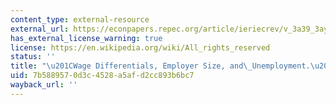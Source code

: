 ```yaml
---
content_type: external-resource
external_url: https://econpapers.repec.org/article/ieriecrev/v_3a39_3ay_3a1998_3ai_3a2_3ap_3a257-73.htm
has_external_license_warning: true
license: https://en.wikipedia.org/wiki/All_rights_reserved
status: ''
title: "\u201CWage Differentials, Employer Size, and\_Unemployment.\u201D"
uid: 7b588957-0d3c-4528-a5af-d2cc893b6bc7
wayback_url: ''
---
```

